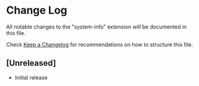 # Change Log

All notable changes to the "system-info" extension will be documented in this file.

Check [Keep a Changelog](http://keepachangelog.com/) for recommendations on how to structure this file.

## [Unreleased]

- Initial release